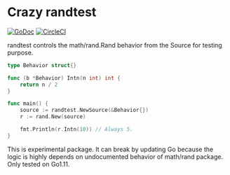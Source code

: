 # Crazy randtest

[![GoDoc](https://img.shields.io/badge/godoc-reference-blue.svg?style=flat-square)](https://godoc.org/github.com/acomagu/randtest) [![CircleCI](https://img.shields.io/circleci/project/github/acomagu/randtest.svg?style=flat-square)](https://circleci.com/gh/acomagu/randtest)

randtest controls the math/rand.Rand behavior from the Source for testing purpose.

```Go
type Behavior struct{}

func (b *Behavior) Intn(n int) int {
	return n / 2
}

func main() {
	source := randtest.NewSource(&Behavior{})
	r := rand.New(source)

	fmt.Println(r.Intn(10)) // Always 5.
}
```

This is experimental package. It can break by updating Go because the logic is highly depends on undocumented behavior of math/rand package. Only tested on Go1.11.
